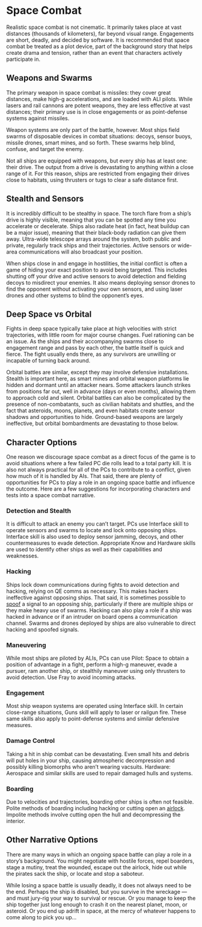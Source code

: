 # Space Combat

Realistic space combat is not cinematic. It primarily takes place at vast distances (thousands of kilometers), far beyond visual range. Engagements are short, deadly, and decided by software. It is recommended that space combat be treated as a plot device, part of the background story that helps create drama and tension, rather than an event that characters actively participate in.

## Weapons and Swarms

The primary weapon in space combat is missiles: they cover great distances, make high-g accelerations, and are loaded with ALI pilots. While lasers and rail cannons are potent weapons, they are less effective at vast distances; their primary use is in close engagements or as point-defense systems against missiles.

Weapon systems are only part of the battle, however. Most ships field swarms of disposable devices in combat situations: decoys, sensor buoys, missile drones, smart mines, and so forth. These swarms help blind, confuse, and target the enemy.

Not all ships are equipped with weapons, but every ship has at least one: their drive. The output from a drive is devastating to anything within a close range of it. For this reason, ships are restricted from engaging their drives close to habitats, using thrusters or tugs to clear a safe distance first.

## Stealth and Sensors

It is incredibly difficult to be stealthy in space. The torch flare from a ship’s drive is highly visible, meaning that you can be spotted any time you accelerate or decelerate. Ships also radiate heat (in fact, heat buildup can be a major issue), meaning that their black-body radiation can give them away. Ultra-wide telescope arrays around the system, both public and private, regularly track ships and their trajectories. Active sensors or wide-area communications will also broadcast your position.

When ships close in and engage in hostilities, the initial conflict is often a game of hiding your exact position to avoid being targeted. This includes shutting off your drive and active sensors to avoid detection and fielding decoys to misdirect your enemies. It also means deploying sensor drones to find the opponent without activating your own sensors, and using laser drones and other systems to blind the opponent’s eyes.

## Deep Space vs Orbital

Fights in deep space typically take place at high velocities with strict trajectories, with little room for major course changes. Fuel rationing can be an issue. As the ships and their accompanying swarms close to engagement range and pass by each other, the battle itself is quick and fierce. The fight usually ends there, as any survivors are unwilling or incapable of turning back around.

Orbital battles are similar, except they may involve defensive installations. Stealth is important here, as smart mines and orbital weapon platforms lie hidden and dormant until an attacker nears. Some attackers launch strikes from positions far out, well in advance (days or even months), allowing them to approach cold and silent. Orbital battles can also be complicated by the presence of non-combatants, such as civilian habitats and shuttles, and the fact that asteroids, moons, planets, and even habitats create sensor shadows and opportunities to hide. Ground-based weapons are largely ineffective, but orbital bombardments are devastating to those below.

## Character Options

One reason we discourage space combat as a direct focus of the game is to avoid situations where a few failed PC die rolls lead to a total party kill. It is also not always practical for all of the PCs to contribute to a conflict, given how much of it is handled by AIs. That said, there are plenty of opportunities for PCs to play a role in an ongoing space battle and influence the outcome. Here are a few suggestions for incorporating characters and tests into a space combat narrative.

### Detection and Stealth

It is difficult to attack an enemy you can’t target. PCs use Interface skill to operate sensors and swarms to locate and lock onto opposing ships. Interface skill is also used to deploy sensor jamming, decoys, and other countermeasures to evade detection. Appropriate Know and Hardware skills are used to identify other ships as well as their capabilities and weaknesses.

### Hacking

Ships lock down communications during fights to avoid detection and hacking, relying on QE comms as necessary. This makes hackers ineffective against opposing ships. That said, it is sometimes possible to [spoof](../13/05-authentication-and-encryption.md#spoofing) a signal to an opposing ship, particularly if there are multiple ships or they make heavy use of swarms. Hacking can also play a role if a ship was hacked in advance or if an intruder on board opens a communication channel. Swarms and drones deployed by ships are also vulnerable to direct hacking and spoofed signals.

### Maneuvering

While most ships are piloted by ALIs, PCs can use Pilot: Space to obtain a position of advantage in a fight, perform a high-g maneuver, evade a pursuer, ram another ship, or stealthily maneuver using only thrusters to avoid detection. Use Fray to avoid incoming attacks.

### Engagement

Most ship weapon systems are operated using Interface skill. In certain close-range situations, Guns skill will apply to laser or railgun fire. These same skills also apply to point-defense systems and similar defensive measures.

### Damage Control

Taking a hit in ship combat can be devastating. Even small hits and debris will put holes in your ship, causing atmospheric decompression and possibly killing biomorphs who aren’t wearing vacsuits. Hardware: Aerospace and similar skills are used to repair damaged hulls and systems.

### Boarding

Due to velocities and trajectories, boarding other ships is often not feasible. Polite methods of boarding including hacking or cutting open an [airlock](../15/11-ship-and-habitat-hacking.md#airlocks). Impolite methods involve cutting open the hull and decompressing the interior.

## Other Narrative Options

There are many ways in which an ongoing space battle can play a role in a story’s background. You might negotiate with hostile forces, repel boarders, stage a mutiny, treat the wounded, escape out the airlock, hide out while the pirates sack the ship, or locate and stop a saboteur.

While losing a space battle is usually deadly, it does not always need to be the end. Perhaps the ship is disabled, but you survive in the wreckage — and must jury-rig your way to survival or rescue. Or you manage to keep the ship together just long enough to crash it on the nearest planet, moon, or asteroid. Or you end up adrift in space, at the mercy of whatever happens to come along to pick you up…
